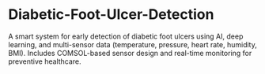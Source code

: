 # Diabetic-Foot-Ulcer-Detection
A smart system for early detection of diabetic foot ulcers using AI, deep learning, and multi-sensor data (temperature, pressure, heart rate, humidity, BMI). Includes COMSOL-based sensor design and real-time monitoring for preventive healthcare.
